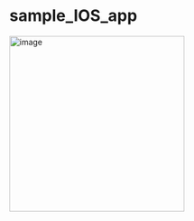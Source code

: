 # sample_IOS_app
<img width="310" alt="image" src="https://user-images.githubusercontent.com/71877477/222981700-87dc0a8a-7a93-4bef-87b6-deef831ea088.png">
